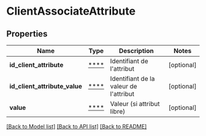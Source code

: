 # ClientAssociateAttribute

## Properties
Name | Type | Description | Notes
------------ | ------------- | ------------- | -------------
**id_client_attribute** | [****](.md) | Identifiant de l&#x27;attribut | [optional] 
**id_client_attribute_value** | [****](.md) | Identifiant de la valeur de l&#x27;attribut | [optional] 
**value** | [****](.md) | Valeur (si attribut libre) | [optional] 

[[Back to Model list]](../../README.md#documentation-for-models) [[Back to API list]](../../README.md#documentation-for-api-endpoints) [[Back to README]](../../README.md)

